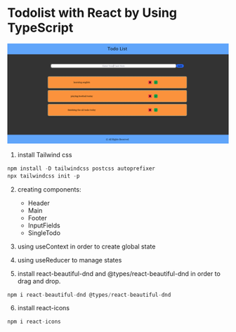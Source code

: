 # Todolist with React by Using TypeScript

![Alt text](./todo-list/public/todo-list.png)

1. install Tailwind css

```js
npm install -D tailwindcss postcss autoprefixer
npx tailwindcss init -p
```

2. creating components:

   - Header
   - Main
   - Footer

   * InputFields
   * SingleTodo

3. using useContext in order to create global state

4. using useReducer to manage states

5. install react-beautiful-dnd and @types/react-beautiful-dnd in order to drag and drop.

```js
npm i react-beautiful-dnd @types/react-beautiful-dnd
```

6. install react-icons

```js
npm i react-icons
```
